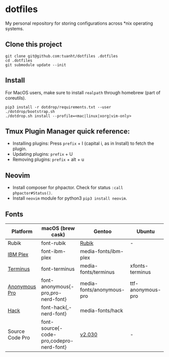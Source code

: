 # dotfiles

My personal repository for storing configurations across *nix operating systems.

## Clone this project

```shell
git clone git@github.com:tuanht/dotfiles .dotfiles
cd .dotfiles
git submodule update --init
```

## Install

For MacOS users, make sure to install `realpath` through homebrew (part of coreutils).

```shell
pip3 install -r dotdrop/requirements.txt --user
./dotdrop/bootstrap.sh
./dotdrop.sh install --profile=<mac|linux|xorg|vim-only>
```

## Tmux Plugin Manager quick reference:

- Installing plugins: Press `prefix` + I (capital i, as in Install) to fetch the plugin.
- Updating plugins: `prefix` + U
- Removing plugins: `prefix` + alt + u

## Neovim

- Install composer for phpactor. Check for status `:call phpactor#Status()`.
- Install `neovim` module for python3 `pip3 install neovim`.

## Fonts

| Platform | macOS (brew cask) | Gentoo | Ubuntu |
|----------|-------------------|--------|--------|
| Rubik | font-rubik | [Rubik](https://www.fontsquirrel.com/fonts/rubik) | - |
| [IBM Plex](https://www.ibm.com/plex/) | font-ibm-plex | media-fonts/ibm-plex | |
| [Terminus](https://files.ax86.net/terminus-ttf/) | font-terminus | media-fonts/terminus | xfonts-terminus |
| [Anonymous Pro](https://www.marksimonson.com/fonts/view/anonymous-pro) | font-anonymous{-pro,pro-nerd-font} | media-fonts/anonymous-pro | ttf-anonymous-pro |
| [Hack](https://sourcefoundry.org/hack/) | font-hack{,-nerd-font} | media-fonts/hack | |
| Source Code Pro | font-source{-code-pro,codepro-nerd-font} | [v2.030](https://github.com/adobe-fonts/source-code-pro/releases/download/2.030R-ro%2F1.050R-it/source-code-pro-2.030R-ro-1.050R-it.zip) | - |

